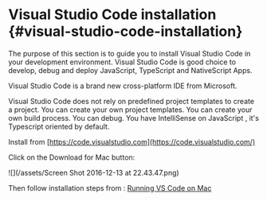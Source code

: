 # Visual Studio Code installation {#visual-studio-code-installation}

The purpose of this section is to guide you to install Visual Studio Code in your development environment. Visual Studio Code is good choice to develop, debug and deploy JavaScript, TypeScript and NativeScript Apps.

Visual Studio Code is a brand new cross-platform IDE from Microsoft.

Visual Studio Code does not rely on predefined project templates to create a project. You can create your own project templates. You can create your own build process. You can debug. You have IntelliSense on JavaScript , it's Typescript oriented by default.

Install from [https://code.visualstudio.com](https://code.visualstudio.com/)

Click on the Download for Mac button:

![](/assets/Screen Shot 2016-12-13 at 22.43.47.png)

Then follow installation steps from : [Running VS Code on Mac](https://code.visualstudio.com/docs/setup/mac)

















